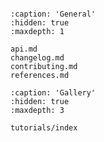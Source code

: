 ```{include} ../README.md

```

```{toctree}
:caption: 'General'
:hidden: true
:maxdepth: 1

api.md
changelog.md
contributing.md
references.md

```

```{toctree}
:caption: 'Gallery'
:hidden: true
:maxdepth: 3

tutorials/index
```

